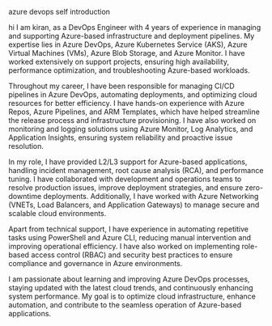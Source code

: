 azure devops self introduction

hi I am kiran, as a DevOps Engineer with 4 years of experience in managing and supporting Azure-based infrastructure and deployment pipelines. My expertise lies in Azure DevOps, Azure Kubernetes Service (AKS), Azure Virtual Machines (VMs), Azure Blob Storage, and Azure Monitor. I have worked extensively on support projects, ensuring high availability, performance optimization, and troubleshooting Azure-based workloads.

Throughout my career, I have been responsible for managing CI/CD pipelines in Azure DevOps, automating deployments, and optimizing cloud resources for better efficiency. I have hands-on experience with Azure Repos, Azure Pipelines, and ARM Templates, which have helped streamline the release process and infrastructure provisioning. I have also worked on monitoring and logging solutions using Azure Monitor, Log Analytics, and Application Insights, ensuring system reliability and proactive issue resolution.

In my role, I have provided L2/L3 support for Azure-based applications, handling incident management, root cause analysis (RCA), and performance tuning. I have collaborated with development and operations teams to resolve production issues, improve deployment strategies, and ensure zero-downtime deployments. Additionally, I have worked with Azure Networking (VNETs, Load Balancers, and Application Gateways) to manage secure and scalable cloud environments.

Apart from technical support, I have experience in automating repetitive tasks using PowerShell and Azure CLI, reducing manual intervention and improving operational efficiency. I have also worked on implementing role-based access control (RBAC) and security best practices to ensure compliance and governance in Azure environments.

I am passionate about learning and improving Azure DevOps processes, staying updated with the latest cloud trends, and continuously enhancing system performance. My goal is to optimize cloud infrastructure, enhance automation, and contribute to the seamless operation of Azure-based applications.

